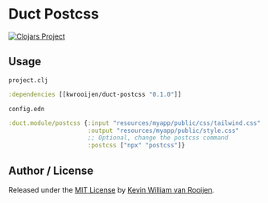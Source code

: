 # Duct Postcss

[![Clojars Project](https://img.shields.io/clojars/v/duct-postcss.svg)](https://clojars.org/kwrooijen/duct-postcss)

## Usage

`project.clj`

```clojure
:dependencies [[kwrooijen/duct-postcss "0.1.0"]]
```

`config.edn`

```clojure
:duct.module/postcss {:input "resources/myapp/public/css/tailwind.css"
                      :output "resources/myapp/public/style.css"
                      ;; Optional, change the postcss command
                      :postcss ["npx" "postcss"]}
```

## Author / License

Released under the [MIT License] by [Kevin William van Rooijen].

[Kevin William van Rooijen]: https://twitter.com/kwrooijen

[MIT License]: https://github.com/kwrooijen/duct-postcss/blob/master/LICENSE
